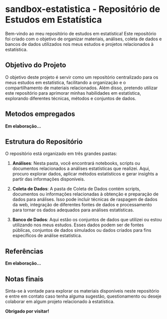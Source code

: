 # sandbox-estatistica - Repositório de Estudos em Estatística

Bem-vindo ao meu repositório de estudos em estatística! Este repositório foi criado com o objetivo de organizar materiais, análises, coleta de dados e bancos de dados utilizados nos meus estudos e projetos relacionados à estatística.

## Objetivo do Projeto

O objetivo deste projeto é servir como um repositório centralizado para os meus estudos em estatística, facilitando a organização e o compartilhamento de materiais relacionados. Além disso, pretendo utilizar este repositório para aprimorar minhas habilidades em estatística, explorando diferentes técnicas, métodos e conjuntos de dados.

## Metodos empregados

**Em elaboração...**

## Estrutura do Repositório

O repositório está organizado em três grandes pastas:

1. **Análises**: Nesta pasta, você encontrará notebooks, scripts ou documentos relacionados a análises estatísticas que realizei. Aqui, procuro explorar dados, aplicar métodos estatísticos e gerar insights a partir das informações disponíveis.

2. **Coleta de Dados**: A pasta de Coleta de Dados contém scripts, documentos ou informações relacionadas à obtenção e preparação de dados para análises. Isso pode incluir técnicas de raspagem de dados da web, integração de diferentes fontes de dados e processamento para tornar os dados adequados para análises estatísticas.

3. **Banco de Dados**: Aqui estão os conjuntos de dados que utilizei ou estou utilizando nos meus estudos. Esses dados podem ser de fontes públicas, conjuntos de dados simulados ou dados criados para fins específicos de análise estatística.

## Referências

**Em elaboração...**

## Notas finais

Sinta-se à vontade para explorar os materiais disponíveis neste repositório e entre em contato caso tenha alguma sugestão, questionamento ou deseje colaborar em algum projeto relacionado à estatística.

**Obrigado por visitar!**

